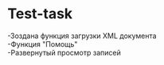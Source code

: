 # Test-task
-Зоздана функция загрузки XML документа</br>
-Функция "Помощь"</br>
-Развернутый просмотр записей</br>
